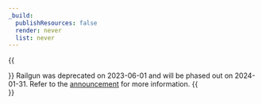 ```yaml
---
_build:
  publishResources: false
  render: never
  list: never
---
```


{{<Aside type="warning" header="Deprecation notice">}}
Railgun was deprecated on 2023-06-01 and will be phased out on 2024-01-31. Refer to the [announcement](https://blog.cloudflare.com/deprecating-railgun/) for more information.
{{</Aside>}}
